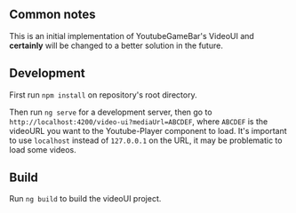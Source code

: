## Common notes

This is an initial implementation of YoutubeGameBar's VideoUI and **certainly** will be changed to a better solution in the future.

## Development

First run `npm install` on repository's root directory.

Then run `ng serve` for a development server, then go to `http://localhost:4200/video-ui?mediaUrl=ABCDEF`, where `ABCDEF` is the videoURL you want to the Youtube-Player component to load. It's important to use `localhost` instead of `127.0.0.1` on the URL, it may be problematic to load some videos.

## Build

Run `ng build` to build the videoUI project.